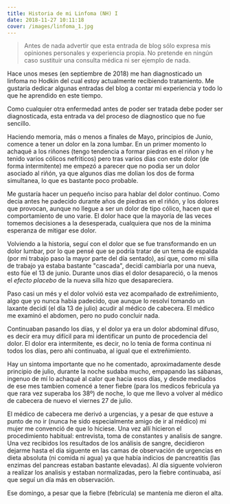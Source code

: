 ```yaml
---
title: Historia de mi Linfoma (NH) I
date: 2018-11-27 10:11:18
cover: /images/linfoma_1.jpg
---
```


> Antes de nada advertir que esta entrada de blog sólo expresa mis opiniones personales y experiencia propia. No pretende en ningún caso sustituir una consulta médica ni ser ejemplo de nada.

Hace unos meses (en septiembre de 2018) me han diagnosticado un linfoma no Hodkin del cual estoy actualmente recibiendo tratamiento. Me gustaria dedicar algunas entradas del blog a contar mi experiencia y todo lo que he aprendido en este tiempo.

Como cualquier otra enfermedad antes de poder ser tratada debe poder ser diagnosticada, esta entrada va del proceso de diagnostico que no fue sencillo.

Haciendo memoria, más o menos a finales de Mayo, principios de Junio, comence a tener un dolor en la zona lumbar. En un primer momento lo achaqué a los riñones (tengo tendencia a formar piedras en el riñon y he tenido varios cólicos nefriticos) pero tras varios dias con este dolor (de forma intermitente) me empezó a parecer que no podia ser un dolor asociado al riñón, ya que algunos dias me dolian los dos de forma simultanea, lo que es bastante poco probable.

Me gustaría hacer un pequeño inciso para hablar del dolor continuo. Como decia antes he padecido durante años de piedras en el riñón, y los dolores que provocan, aunque no llegue a ser un dolor de tipo cólico, hacen que el comportamiento de uno varie. El dolor hace que la mayoría de las veces tomemos decisiones a la desesperada, cualquiera que nos de la minima esperanza de mitigar ese dolor. 

Volviendo a la historia, seguí con el dolor que se fue transformando en un dolor lumbar, por lo que pensé que se podría tratar de un tema de espalda (por mi trabajo paso la mayor parte del día sentado), así que, como mi silla de trabajo ya estaba bastante "cascada", decidí cambiarla por una nueva, esto fúe el 13 de junio. Durante unos dias el dolor desapareció, o la menos el _efecto placebo_ de la nueva silla hizo que desapareciera.

Paso casi un més y el dolor volvió esta vez acompañado de extreñimiento, algo que yo nunca habia padecido, que aunque lo resolví tomando un laxante decidí (el día 13 de julio) acudir al médico de cabecera. El médico me examinó el abdomen, pero no pudo concluir nada.

Continuaban pasando los días, y el dolor ya era un dolor abdominal difuso, es decir era muy difícil para mi identificar un punto de procedencia del dolor. El dolor era intermitente, es decir, no lo tenia de forma continua ni todos los días, pero ahi continuaba, al igual que el extreñimiento.

Hay un sintoma importante que no he comentado, aproximadamente desde principio de julio, durante la noche sudaba mucho, empapando las sábanas, ingenuo de mí lo achaqué al calor que hacia esos días, y desde mediados de ese mes tambien comencé a tener fiebre (para los medicos febricula ya que rara vez superaba los 38º) de noche, lo que me llevo a volver al médico de cabecera de nuevo el viernes 27 de julio.

El médico de cabecera me derivó a urgencias, y a pesar de que estuve a punto de no ir (nunca he sido especialmente amigo de ir al médico) mi mujer me convenció de que lo hiciese. Una vez allí hicieron el procedimiento habitual: entrevista, toma de constantes y analisis de sangre. Una vez recibidos los resultados de los análisis de sangre, decidieron dejarme hasta el dia siguente en las camas de observación de urgencias en dieta absoluta (ni comida ni agua) ya que había indicios de pancreatitis (las enzimas del pancreas estaban bastante elevadas). Al día siguente volvieron a realizar los analisis y estaban normalizadas, pero la fiebre continuaba, así que seguí un día más en observación.

Ese domingo, a pesar que la fiebre (febrícula) se mantenía me dieron el alta.





 

 